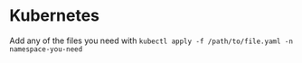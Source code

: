 # Kubernetes

Add any of the files you need with `kubectl apply -f /path/to/file.yaml -n namespace-you-need`